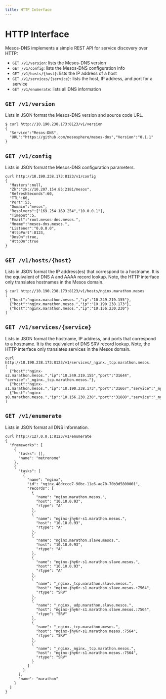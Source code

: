 ```yaml
---
title: HTTP Interface
---
```


# HTTP Interface

Mesos-DNS implements a simple REST API for service discovery over HTTP:

* `GET /v1/version`: lists the Mesos-DNS version
* `GET /v1/config`: lists the Mesos-DNS configuration info
* `GET /v1/hosts/{host}`: lists the IP address of a host
* `GET /v1/services/{service}`: lists the host, IP address, and port for a service
* `GET /v1/enumerate`: lists all DNS information

## `GET /v1/version`

Lists in JSON format the Mesos-DNS version and source code URL.

``` console
$ curl http://10.190.238.173:8123/v1/version
{
  "Service":"Mesos-DNS",
  "URL":"https://github.com/mesosphere/mesos-dns","Version":"0.1.1"
}
```

## `GET /v1/config`

Lists in JSON format the Mesos-DNS configuration parameters.

```console
curl http://10.190.238.173:8123/v1/config
{
  "Masters":null,
  "Zk":"zk://10.207.154.85:2181/mesos",
  "RefreshSeconds":60,
  "TTL":60,
  "Port":53,
  "Domain":"mesos",
  "Resolvers":["169.254.169.254","10.0.0.1"],
  "Timeout":5,
  "Email":"root.mesos-dns.mesos.",
  "Mname":"mesos-dns.mesos.",
  "Listener":"0.0.0.0",
  "HttpPort":8123,
  "DnsOn":true,
  "HttpOn":true
}
```

## `GET /v1/hosts/{host}`

Lists in JSON format the IP address(es) that correspond to a hostname. It is the equivalent of DNS A and AAAA record lookup.  Note, the HTTP interface only translates hostnames in the Mesos domain.

```console
$ curl http://10.190.238.173:8123/v1/hosts/nginx.marathon.mesos
[
  {"host":"nginx.marathon.mesos.","ip":"10.249.219.155"},
  {"host":"nginx.marathon.mesos.","ip":"10.190.238.173"},
  {"host":"nginx.marathon.mesos.","ip":"10.156.230.230"}
]
```

## `GET /v1/services/{service}`

Lists in JSON format the hostname, IP address, and ports that correspond to a hostname. It is the equivalent of DNS SRV record lookup.  Note, the HTTP interface only translates services in the Mesos domain.

```console
curl http://10.190.238.173:8123/v1/services/_nginx._tcp.marathon.mesos.
[
  {"host":"nginx-s2.marathon.mesos.","ip":"10.249.219.155","port":"31644", "service":"_nginx._tcp.marathon.mesos."},
  {"host":"nginx-s1.marathon.mesos.","ip":"10.190.238.173","port":"31667","service":"_nginx._tcp.marathon.mesos."},
  {"host":"nginx-s0.marathon.mesos.","ip":"10.156.230.230","port":"31880","service":"_nginx._tcp.marathon.mesos."}
]
```

## `GET /v1/enumerate`

Lists in JSON format all DNS information.

```console
curl http://127.0.0.1:8123/v1/enumerate
{
  "frameworks": [
    {
      "tasks": [],
      "name": "metronome"
    },
    {
      "tasks": [
        {
          "name": "nginx",
          "id": "nginx.48dccce7-90bc-11e6-ae70-70b3d5800001",
          "records": [
            {
              "name": "nginx.marathon.mesos.",
              "host": "10.10.0.93",
              "rtype": "A"
            },
            {
              "name": "nginx-jhy6r-s1.marathon.mesos.",
              "host": "10.10.0.93",
              "rtype": "A"
            },
            {
              "name": "nginx.marathon.slave.mesos.",
              "host": "10.10.0.93",
              "rtype": "A"
            },
            {
              "name": "nginx-jhy6r-s1.marathon.slave.mesos.",
              "host": "10.10.0.93",
              "rtype": "A"
            },
            {
              "name": "_nginx._tcp.marathon.slave.mesos.",
              "host": "nginx-jhy6r-s1.marathon.slave.mesos.:7564",
              "rtype": "SRV"
            },
            {
              "name": "_nginx._udp.marathon.slave.mesos.",
              "host": "nginx-jhy6r-s1.marathon.slave.mesos.:7564",
              "rtype": "SRV"
            },
            {
              "name": "_nginx._tcp.marathon.mesos.",
              "host": "nginx-jhy6r-s1.marathon.mesos.:7564",
              "rtype": "SRV"
            },
            {
              "name": "_nginx._nginx._tcp.marathon.mesos.",
              "host": "nginx-jhy6r-s1.marathon.mesos.:7564",
              "rtype": "SRV"
            }
          ]
        }
      ],
      "name": "marathon"
    }
  ]
}
```
